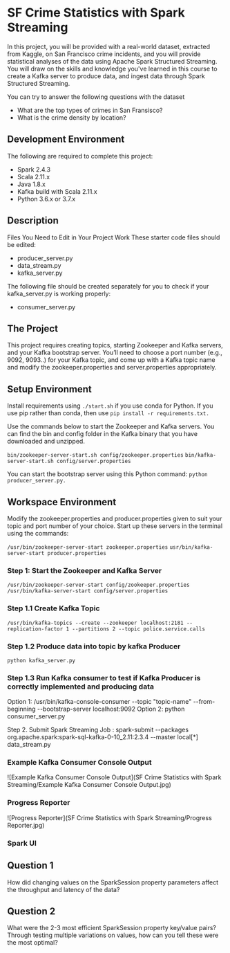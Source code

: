 # SF Crime Statistics with Spark Streaming

In this project, you will be provided with a real-world dataset, extracted from Kaggle, on San Francisco crime incidents, and you will provide statistical analyses of the data using Apache Spark Structured Streaming. You will draw on the skills and knowledge you've learned in this course to create a Kafka server to produce data, and ingest data through Spark Structured Streaming.

You can try to answer the following questions with the dataset

*  What are the top types of crimes in San Fransisco?
*  What is the crime density by location?


## Development Environment

The following are required to complete this project:

* Spark 2.4.3
* Scala 2.11.x
* Java 1.8.x
* Kafka build with Scala 2.11.x
* Python 3.6.x or 3.7.x

## Description
Files You Need to Edit in Your Project Work
These starter code files should be edited:

*  producer_server.py
*  data_stream.py
*  kafka_server.py

The following file should be created separately for you to check if your kafka_server.py is working properly:

*  consumer_server.py

## The Project
This project requires creating topics, starting Zookeeper and Kafka servers, and your Kafka bootstrap server. You’ll need to choose a port number (e.g., 9092, 9093..) for your Kafka topic, and come up with a Kafka topic name and modify the zookeeper.properties and server.properties appropriately.

## Setup Environment

Install requirements using `./start.sh`  if you use conda for Python. If you use pip rather than conda, then use `pip install -r requirements.txt.`

Use the commands below to start the Zookeeper and Kafka servers. You can find the bin and config folder in the Kafka binary that you have downloaded and unzipped.

`bin/zookeeper-server-start.sh config/zookeeper.properties`
`bin/kafka-server-start.sh config/server.properties`

You can start the bootstrap server using this Python command: `python producer_server.py.`

## Workspace Environment

Modify the zookeeper.properties and producer.properties given to suit your topic and port number of your choice. Start up these servers in the terminal using the commands:

`/usr/bin/zookeeper-server-start zookeeper.properties`
`usr/bin/kafka-server-start producer.properties`

### Step 1: Start the Zookeeper and Kafka Server

`/usr/bin/zookeeper-server-start config/zookeeper.properties`
`/usr/bin/kafka-server-start config/server.properties`

### Step 1.1  Create Kafka Topic

`/usr/bin/kafka-topics --create --zookeeper localhost:2181 --replication-factor 1 --partitions 2 --topic police.service.calls`

### Step 1.2  Produce data into topic by kafka Producer

`python kafka_server.py`

### Step 1.3  Run Kafka consumer to test if Kafka Producer is correctly implemented and producing data

Option 1: /usr/bin/kafka-console-consumer --topic "topic-name" --from-beginning --bootstrap-server localhost:9092 
Option 2: python consumer_server.py

Step 2. Submit Spark Streaming Job :
spark-submit --packages org.apache.spark:spark-sql-kafka-0-10_2.11:2.3.4 --master local[*] data_stream.py

### Example Kafka Consumer Console Output

![Example Kafka Consumer Console Output](SF Crime Statistics with Spark Streaming/Example Kafka Consumer Console Output.jpg)


### Progress Reporter

![Progress Reporter](SF Crime Statistics with Spark Streaming/Progress Reporter.jpg)

### Spark UI

## Question 1
How did changing values on the SparkSession property parameters affect the throughput and latency of the data?

## Question 2
What were the 2-3 most efficient SparkSession property key/value pairs? Through testing multiple variations on values, how can you tell these were the most optimal?


